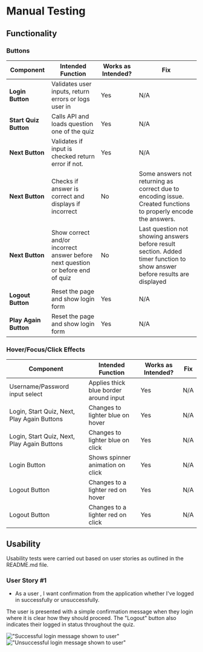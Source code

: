# Manual Testing 

## Functionality 

### Buttons

| Component | Intended Function | Works as Intended? | Fix |
| -------------- | ------------------- | ---------------- | --- |
|**Login Button** | Validates user inputs, return errors or logs user in | Yes | N/A |
|**Start Quiz Button** | Calls API and loads question one of the quiz | Yes | N/A |
|**Next Button** | Validates if input is checked return error if not.| Yes | N/A |
|**Next Button** |Checks if answer is correct and displays if incorrect | No | Some answers not returning as correct due to encoding issue. Created functions to properly encode the answers.
|**Next Button** | Show correct and/or incorrect answer before next question or before end of quiz | No | Last question not showing answers before result section. Added timer function to show answer before results are displayed |
|**Logout Button** | Reset the page and show login form | Yes | N/A |
|**Play Again Button** | Reset the page and show login form | Yes | N/A |

### Hover/Focus/Click Effects 

| Component | Intended Function | Works as Intended? | Fix |
| -------------- | ------------------- | ---------------- | --- |
| Username/Password input select | Applies thick blue border around input | Yes | N/A |
| Login, Start Quiz, Next, Play Again Buttons | Changes to lighter blue on hover | Yes | N/A |
| Login, Start Quiz, Next, Play Again Buttons | Changes to lighter blue on click | Yes | N/A |
| Login Button | Shows spinner animation on click | Yes | N/A |
| Logout Button | Changes to a lighter red on hover | Yes | N/A |
| Logout Button | Changes to a lighter red on click | Yes | N/A |

## Usability 

Usability tests were carried out based on user stories as outlined in the README.md file. 

### User Story #1

- As a user , I want confirmation from the application whether I've logged in successfully or unsuccessfully. 

The user is presented with a simple confirmation message when they login where it is clear how they should proceed. The "Logout" button also indicates their logged in status throughout the quiz. 

!["Successful login message shown to user"]() !["Unsuccessful login message shown to user"]()






